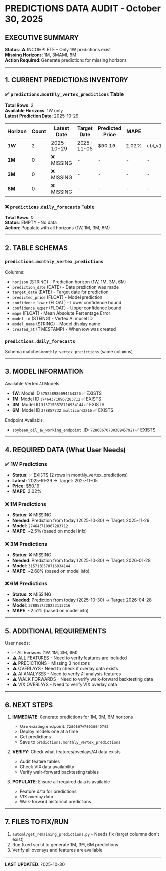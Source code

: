 # PREDICTIONS DATA AUDIT - October 30, 2025

## EXECUTIVE SUMMARY
**Status**: ⚠️ INCOMPLETE - Only 1W predictions exist  
**Missing Horizons**: 1M, 3MAMI, 6M  
**Action Required**: Generate predictions for missing horizons

---

## 1. CURRENT PREDICTIONS INVENTORY

### ✅ `predictions.monthly_vertex_predictions` Table

**Total Rows**: 2  
**Available Horizons**: 1W only  
**Latest Prediction Date**: 2025-10-29

| Horizon | Count | Latest Date | Target Date | Predicted Price | MAPE | Model Name |
|---------|-------|-------------|-------------|-----------------|------|------------|
| **1W** | 2 | 2025-10-29 | 2025-11-05 | $50.19 | 2.02% | cbi_v14_automl_pilot_1w |
| **1M** | 0 | ❌ MISSING | - | - | - | - |
| **3M** | 0 | ❌ MISSING | - | - | - | - |
| **6M** | 0 | ❌ MISSING | - | - | - | - |

### ❌ `predictions.daily_forecasts` Table

**Total Rows**: 0  
**Status**: EMPTY - No data  
**Action**: Populate with all horizons (1W, 1M, 3M, 6M)

---

## 2. TABLE SCHEMAS

### `predictions.monthly_vertex_predictions`
Columns:
- `horizon` (STRING) - Prediction horizon (1W, 1M, 3M, 6M)
- `prediction_date` (DATE) - Date prediction was made
- `target_date` (DATE) - Target date for prediction
- `predicted_price` (FLOAT) - Model prediction
- `confidence_lower` (FLOAT) - Lower confidence bound
- `confidence_upper` (FLOAT) - Upper confidence bound
- `mape` (FLOAT) - Mean Absolute Percentage Error
- `model_id` (STRING) - Vertex AI model ID
- `model_name` (STRING) - Model display name
- `created_at` (TIMESTAMP) - When row was created

### `predictions.daily_forecasts`
Schema matches `monthly_vertex_predictions` (same columns)

---

## 3. MODEL INFORMATION

Available Vertex AI Models:
- **1W**: Model ID `575258986094264320` ✅ EXISTS
- **1M**: Model ID `274643710967283712` ✅ EXISTS  
- **3M**: Model ID `3157158578716934144` ✅ EXISTS
- **6M**: Model ID `378857732 multicore3216` ✅ EXISTS

Endpoint Available:
- `soybean_oil_1w_working_endpoint` (ID: `7286867078038945792`) ✅ EXISTS

---

## 4. REQUIRED DATA (What User Needs)

### ✅ 1W Predictions
- **Status**: ✅ EXISTS (2 rows in monthly_vertex_predictions)
- **Latest**: 2025-10-29 → Target: 2025-11-05
- **Price**: $50.19
- **MAPE**: 2.02%

### ❌ 1M Predictions  
- **Status**: ❌ MISSING
- **Needed**: Prediction from today (2025-10-30) → Target: 2025-11-29
- **Model**: `274643710967283712`
- **MAPE**: ~2.5% (based on model info)

### ❌ 3M Predictions
- **Status**: ❌ MISSING  
- **Needed**: Prediction from today (2025-10-30) → Target: 2026-01-28
- **Model**: `3157158578716934144`
- **MAPE**: ~2.68% (based on model info)

### ❌ 6M Predictions
- **Status**: ❌ MISSING
- **Needed**: Prediction from today (2025-10-30) → Target: 2026-04-28
- **Model**: `3788577320223113216`
- **MAPE**: ~2.51% (based on model info)

---

## 5. ADDITIONAL REQUIREMENTS

User needs:
- ✅ All horizons (1W, 1M, 3M, 6M)
- ⚠️ ALL FEATURES - Need to verify features are included
- ⚠️ PREDICTIONS - Missing 3 horizons
- ⚠️ OVERLAYS - Need to check if overlay data exists
- ⚠️ AI ANALYSES - Need to verify AI analysis features
- ⚠️ WALK FORWARDS - Need to verify walk-forward backtesting data
- ⚠️ VIX OVERLAYS - Need to verify VIX overlay data

---

## 6. NEXT STEPS

1. **IMMEDIATE**: Generate predictions for 1M, 3M, 6M horizons
   - Use existing endpoint: `7286867078038945792`
   - Deploy models one at a time
   - Get predictions
   - Save to `predictions.monthly_vertex_predictions`

2. **VERIFY**: Check what features/overlays/AI data exists
   - Audit feature tables
   - Check VIX data availability
   - Verify walk-forward backtesting tables

3. **POPULATE**: Ensure all required data is available
   - Feature data for predictions
   - VIX overlay data
   - Walk-forward historical predictions

---

## 7. FILES TO FIX/RUN

1. `automl/get_remaining_predictions.py` - Needs fix (target columns don't exist)
2. Run fixed script to generate 1M, 3M, 6M predictions
3. Verify all overlays and features are available

---

**LAST UPDATED**: 2025-10-30

